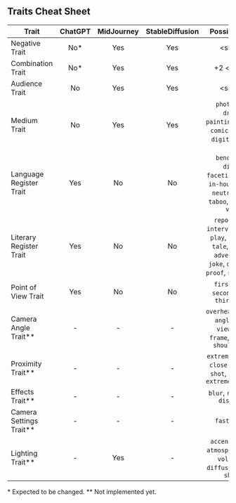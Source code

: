 ## Traits Cheat Sheet
| Trait | ChatGPT | MidJourney | StableDiffusion | Possible values |
| ----- |:----------:| :----------------:|:-------:| :--------------: |
|Negative Trait         | No*   | Yes   | Yes   | \<snippet> |
|Combination Trait      | No*   | Yes   | Yes   | +2 \<snippet> |
|Audience Trait         | No    | Yes   | Yes   | \<snippet> |
|Medium Trait           | No    | Yes   | Yes   | `photography`, `drawing`, `painting`,`portrait`, `comic book art`, `digital art`, `3D art`  |
|Language Register Trait| Yes   | No    | No    | `bench-level`, `dialect`, `facetious`, `formal`, `in-house`, `ironic`, `neutral`, `slang`, `taboo`, `technical`, `vulgar` |
|Literary Register Trait| Yes   | No    | No    | `report`, `essay`, `interview`, `letter`, `play`, `poem`, `song`, `tale`, `headline`, `advertisment`, `joke`, `definition`. `proof`, `source code` |
|Point of View Trait    | Yes   | No    | No    | `first person`, `second person`, `third person`|
|Camera Angle Trait**     | -   | -    | -    | `overhead view`, `low angle`, `aerial view`,  `tilted frame`, `over-the-shoulder shot`|
|Proximity Trait**        | -  | -   | -    | `extreme close-up`, `close-up`, `medium shot`, `long shot`, `extreme long shot`|
|Effects Trait**          | -   | -    | -    | `blur`, `reflection`, `distorsion`|
|Camera Settings Trait**  | -   | -    | -    | `fast shutter`|
|Lighting Trait**         | -   | Yes   | -    | `accent`, `ambient`, `atmospheric`, `back`, `volumetric`, `diffuse`,`neon`, `dark shadows`|


\* Expected to be changed.
\*\* Not implemented yet.